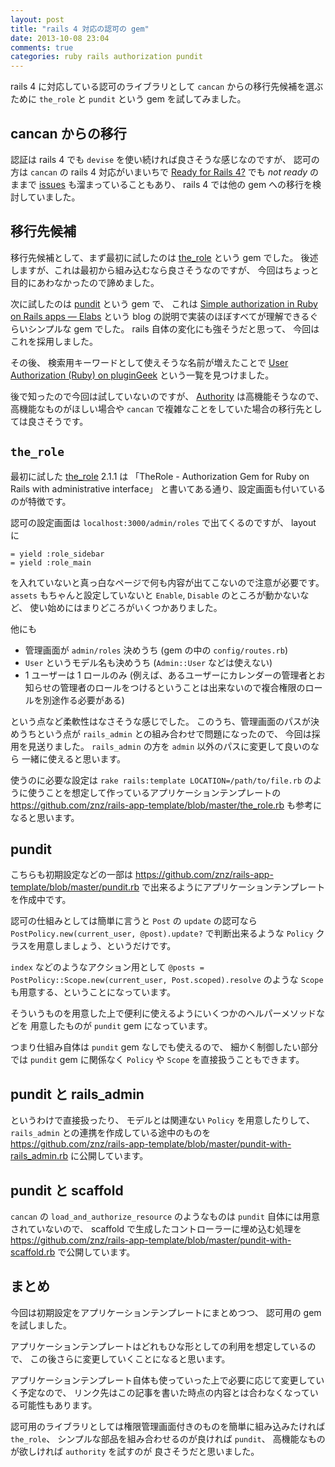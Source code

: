 ```yaml
---
layout: post
title: "rails 4 対応の認可の gem"
date: 2013-10-08 23:04
comments: true
categories: ruby rails authorization pundit
---
```

rails 4 に対応している認可のライブラリとして
`cancan`
からの移行先候補を選ぶために
`the_role`
と
`pundit`
という gem を試してみました。

<!--more-->

## cancan からの移行

認証は rails 4 でも
`devise`
を使い続ければ良さそうな感じなのですが、
認可の方は
`cancan`
の rails 4 対応がいまいちで
[Ready for Rails 4?](http://ready4rails4.net/gems/cancan)
でも *not ready* のままで
[issues](https://github.com/ryanb/cancan/issues)
も溜まっていることもあり、
rails 4 では他の gem への移行を検討していました。

## 移行先候補

移行先候補として、まず最初に試したのは
[the_role](https://github.com/the-teacher/the_role)
という gem でした。
後述しますが、これは最初から組み込むなら良さそうなのですが、
今回はちょっと目的にあわなかったので諦めました。

次に試したのは
[pundit](https://github.com/elabs/pundit)
という gem で、
これは
[Simple authorization in Ruby on Rails apps — Elabs](http://www.elabs.se/blog/52-simple-authorization-in-ruby-on-rails-apps)
という blog の説明で実装のほぼすべてが理解できるぐらいシンプルな gem でした。
rails 自体の変化にも強そうだと思って、
今回はこれを採用しました。

その後、
検索用キーワードとして使えそうな名前が増えたことで
[User Authorization (Ruby) on pluginGeek](http://www.plugingeek.com/categories/user-authorization-ruby)
という一覧を見つけました。

後で知ったので今回は試していないのですが、
[Authority](https://github.com/nathanl/authority)
は高機能そうなので、高機能なものがほしい場合や
`cancan`
で複雑なことをしていた場合の移行先としては良さそうです。

## `the_role`

最初に試した
[the_role](https://github.com/the-teacher/the_role) 2.1.1
は
「TheRole - Authorization Gem for Ruby on Rails with administrative interface」
と書いてある通り、設定画面も付いているのが特徴です。

認可の設定画面は
`localhost:3000/admin/roles`
で出てくるのですが、
layout に

```haml
= yield :role_sidebar
= yield :role_main
```

を入れていないと真っ白なページで何も内容が出てこないので注意が必要です。
`assets`
もちゃんと設定していないと
`Enable`, `Disable` のところが動かないなど、
使い始めにはまりどころがいくつかありました。

他にも

* 管理画面が `admin/roles` 決めうち (gem の中の `config/routes.rb`)
* `User` というモデル名も決めうち (`Admin::User` などは使えない)
* 1 ユーザーは 1 ロールのみ (例えば、あるユーザーにカレンダーの管理者とお知らせの管理者のロールをつけるということは出来ないので複合権限のロールを別途作る必要がある)

という点など柔軟性はなさそうな感じでした。
このうち、管理画面のパスが決めうちという点が
`rails_admin`
との組み合わせで問題になったので、
今回は採用を見送りました。
`rails_admin`
の方を `admin` 以外のパスに変更して良いのなら
一緒に使えると思います。

使うのに必要な設定は
`rake rails:template LOCATION=/path/to/file.rb`
のように使うことを想定して作っているアプリケーションテンプレートの
https://github.com/znz/rails-app-template/blob/master/the_role.rb
も参考になると思います。

## pundit

こちらも初期設定などの一部は
https://github.com/znz/rails-app-template/blob/master/pundit.rb
で出来るようにアプリケーションテンプレートを作成中です。

認可の仕組みとしては簡単に言うと
`Post` の `update` の認可なら
`PostPolicy.new(current_user, @post).update?`
で判断出来るような `Policy` クラスを用意しましょう、というだけです。

`index` などのようなアクション用として
`@posts = PostPolicy::Scope.new(current_user, Post.scoped).resolve`
のような `Scope` も用意する、ということになっています。

そういうものを用意した上で便利に使えるようにいくつかのヘルパーメソッドなどを
用意したものが `pundit` gem になっています。

つまり仕組み自体は `pundit` gem なしでも使えるので、
細かく制御したい部分では `pundit` gem に関係なく
`Policy` や `Scope` を直接扱うこともできます。

## pundit と rails_admin

というわけで直接扱ったり、
モデルとは関連ない `Policy` を用意したりして、
`rails_admin`
との連携を作成している途中のものを
https://github.com/znz/rails-app-template/blob/master/pundit-with-rails_admin.rb
に公開しています。

## pundit と scaffold

`cancan`
の
`load_and_authorize_resource`
のようなものは
`pundit`
自体には用意されていないので、
scaffold
で生成したコントローラーに埋め込む処理を
https://github.com/znz/rails-app-template/blob/master/pundit-with-scaffold.rb
で公開しています。

## まとめ

今回は初期設定をアプリケーションテンプレートにまとめつつ、
認可用の gem を試しました。

アプリケーションテンプレートはどれもひな形としての利用を想定しているので、
この後さらに変更していくことになると思います。

アプリケーションテンプレート自体も使っていった上で必要に応じて変更していく予定なので、
リンク先はこの記事を書いた時点の内容とは合わなくなっている可能性もあります。

認可用のライブラリとしては権限管理画面付きのものを簡単に組み込みたければ
`the_role`、
シンプルな部品を組み合わせるのが良ければ `pundit`、
高機能なものが欲しければ `authority` を試すのが
良さそうだと思いました。
